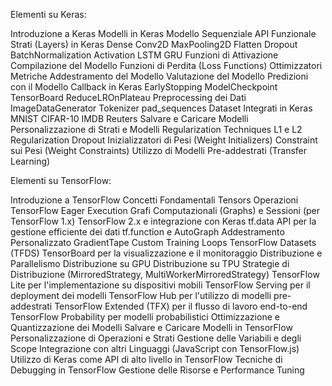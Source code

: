 Elementi  su Keras:

Introduzione a Keras
Modelli in Keras
Modello Sequenziale
API Funzionale
Strati (Layers) in Keras
Dense
Conv2D
MaxPooling2D
Flatten
Dropout
BatchNormalization
Activation
LSTM
GRU
Funzioni di Attivazione
Compilazione del Modello
Funzioni di Perdita (Loss Functions)
Ottimizzatori
Metriche
Addestramento del Modello
Valutazione del Modello
Predizioni con il Modello
Callback in Keras
EarlyStopping
ModelCheckpoint
TensorBoard
ReduceLROnPlateau
Preprocessing dei Dati
ImageDataGenerator
Tokenizer
pad_sequences
Dataset Integrati in Keras
MNIST
CIFAR-10
IMDB
Reuters
Salvare e Caricare Modelli
Personalizzazione di Strati e Modelli
Regularization Techniques
L1 e L2 Regularization
Dropout
Inizializzatori di Pesi (Weight Initializers)
Constraint sui Pesi (Weight Constraints)
Utilizzo di Modelli Pre-addestrati (Transfer Learning)



Elementi  su TensorFlow:

Introduzione a TensorFlow
Concetti Fondamentali
Tensors
Operazioni TensorFlow
Eager Execution
Grafi Computazionali (Graphs) e Sessioni (per TensorFlow 1.x)
TensorFlow 2.x e integrazione con Keras
tf.data API per la gestione efficiente dei dati
tf.function e AutoGraph
Addestramento Personalizzato
GradientTape
Custom Training Loops
TensorFlow Datasets (TFDS)
TensorBoard per la visualizzazione e il monitoraggio
Distribuzione e Parallelismo
Distribuzione su GPU
Distribuzione su TPU
Strategie di Distribuzione (MirroredStrategy, MultiWorkerMirroredStrategy)
TensorFlow Lite per l'implementazione su dispositivi mobili
TensorFlow Serving per il deployment dei modelli
TensorFlow Hub per l'utilizzo di modelli pre-addestrati
TensorFlow Extended (TFX) per il flusso di lavoro end-to-end
TensorFlow Probability per modelli probabilistici
Ottimizzazione e Quantizzazione dei Modelli
Salvare e Caricare Modelli in TensorFlow
Personalizzazione di Operazioni e Strati
Gestione delle Variabili e degli Scope
Integrazione con altri Linguaggi (JavaScript con TensorFlow.js)
Utilizzo di Keras come API di alto livello in TensorFlow
Tecniche di Debugging in TensorFlow
Gestione delle Risorse e Performance Tuning





